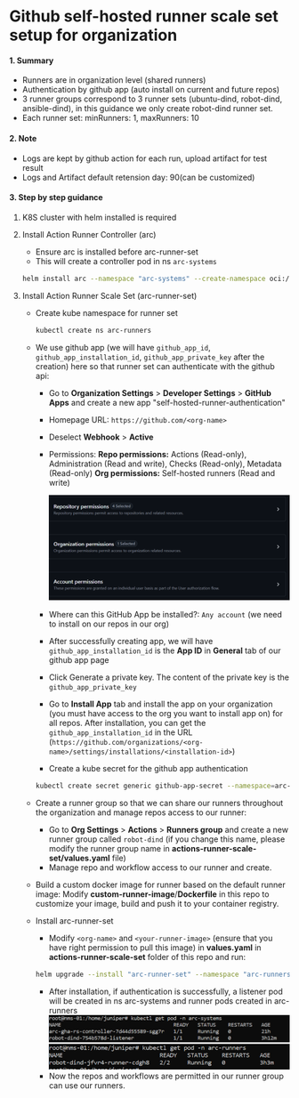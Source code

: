 # Github self-hosted runner scale set setup for organization
#### 1. Summary

- Runners are in organization level (shared runners)
- Authentication by github app (auto install on current and future repos)
- 3 runner groups correspond to 3 runner sets (ubuntu-dind, robot-dind, ansible-dind), in this guidance we only create robot-dind runner set.
- Each runner set: minRunners: 1, maxRunners: 10

#### 2. Note

- Logs are kept by github action for each run, upload artifact for test result
- Logs and Artifact default retension day: 90(can be customized)

#### 3. Step by step guidance

1. K8S cluster with helm installed is required 

2. Install Action Runner Controller (arc) 

   - Ensure arc is installed before arc-runner-set 
   - This will create a controller pod in ns `arc-systems`

   ```bash
   helm install arc --namespace "arc-systems" --create-namespace oci://ghcr.io/actions/actions-runner-controller-charts/gha-runner-scale-set-controller
   ```

3. Install Action Runner Scale Set (arc-runner-set)

   - Create kube namespace for runner set
     ```bash
     kubectl create ns arc-runners
     ```

   - We use github app (we will have `github_app_id`, `github_app_installation_id`, `github_app_private_key` after the creation) here so that runner set can authenticate with the github api:

     - Go to **Organization Settings** > **Developer Settings** > **GitHub Apps** and create a new app "self-hosted-runner-authentication"

     - Homepage URL: `https://github.com/<org-name> `

     - Deselect **Webhook** > **Active**

     - Permissions:
       **Repo permissions:** Actions (Read-only), Administration (Read and write), Checks (Read-only), Metadata (Read-only)
       **Org permissions:** Self-hosted runners (Read and write)

       ![image-20250117111000611](./README.assets/image-20250117111000611.png)

     - Where can this GitHub App be installed?: `Any account` (we need to install on our repos in our org)
     - After successfully creating app, we will have `github_app_installation_id` is the **App ID** in **General** tab of our github app page
     - Click Generate a private key. The content of the private key is the `github_app_private_key`
     - Go to **Install App** tab and install the app on your organization (you must have access to the org you want to install app on) for all repos. After installation, you can get the `github_app_installation_id` in the URL (`https://github.com/organizations/<org-name>/settings/installations/<installation-id>`)
     - Create a kube secret for the github app authentication

     ```bash
     kubectl create secret generic github-app-secret --namespace=arc-runners --from-literal=github_app_id=<app-id> --from-literal=github_app_installation_id=<installation-id> --from-literal=github_app_private_key='-----BEGIN RSA PRIVATE KEY-----********-----END RSA PRIVATE KEY-----'
     ```

   - Create a runner group so that we can share our runners throughout the organization and manage repos access to our runner:

     - Go to **Org Settings** > **Actions** > **Runners group** and create a new runner group called `robot-dind` (if you change this name, please modify the runner group name in **actions-runner-scale-set/values.yaml** file)
     - Manage repo and workflow access to our runner and create.

   - Build a custom docker image for runner based on the default runner image: Modify **custom-runner-image**/**Dockerfile** in this repo to customize your image, build and push it to your container registry.

   - Install arc-runner-set

     - Modify `<org-name>` and `<your-runner-image>` (ensure that you have right permission to pull this image) in **values.yaml** in **actions-runner-scale-set** folder of this repo and run:

     ```bash
     helm upgrade --install "arc-runner-set" --namespace "arc-runners" --create-namespace -f values.yaml oci://ghcr.io/actions/actions-runner-controller-charts/gha-runner-scale-set
     ```

     - After installation, if authentication is successfully, a listener pod will be created in ns arc-systems and runner pods created in arc-runners
       ![image-20250117134404992](./README.assets/image-20250117134404992.png)		![image-20250117134529782](./README.assets/image-20250117134529782.png)
     - Now the repos and workflows are permitted in our runner group can use our runners.
